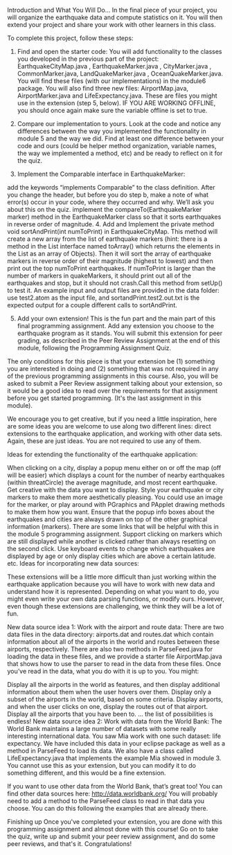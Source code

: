 Introduction and What You Will Do...
In the final piece of your project, you will organize the earthquake data and compute statistics on it. You will then extend your project and share your work with other learners in this class.

To complete this project, follow these steps:

1. Find and open the starter code: You will add functionality to the classes you developed in the previous part of the project: EarthquakeCityMap.java , EarthquakeMarker.java , CityMarker.java , CommonMarker.java, LandQuakeMarker.java , OceanQuakeMarker.java. You will find these files (with our implementations) in the module6 package. You will also find three new files: AirportMap.java, AirportMarker.java and LifeExpectancy.java. These are files you might use in the extension (step 5, below). IF YOU ARE WORKING OFFLINE, you should once again make sure the variable offline is set to true.

2. Compare our implementation to yours. Look at the code and notice any differences between the way you implemented the functionality in module 5 and the way we did. Find at least one difference between your code and ours (could be helper method organization, variable names, the way we implemented a method, etc) and be ready to reflect on it for the quiz.

3. Implement the Comparable interface in EarthquakeMarker:

add the keywords “implements Comparable<EarthquakeMarker>” to the class definition. After you change the header, but before you do step b, make a note of what error(s) occur in your code, where they occurred and why. We’ll ask you about this on the quiz.
implement the compareTo(EarthquakeMarker marker) method in the EarthquakeMarker class so that it sorts earthquakes in reverse order of magnitude.
4. Add and Implement the private method void sortAndPrint(int numToPrint) in EarthquakeCityMap. This method will create a new array from the list of earthquake markers (hint: there is a method in the List interface named toArray() which returns the elements in the List as an array of Objects). Then it will sort the array of earthquake markers in reverse order of their magnitude (highest to lowest) and then print out the top numToPrint earthquakes. If numToPrint is larger than the number of markers in quakeMarkers, it should print out all of the earthquakes and stop, but it should not crash.Call this method from setUp() to test it. An example input and output files are provided in the data folder: use test2.atom as the input file, and sortandPrint.test2.out.txt is the expected output for a couple different calls to sortAndPrint.

5. Add your own extension! This is the fun part and the main part of this final programming assignment. Add any extension you choose to the earthquake program as it stands. You will submit this extension for peer grading, as described in the Peer Review Assignment at the end of this module, following the Programming Assignment Quiz.

The only conditions for this piece is that your extension be (1) something you are interested in doing and (2) something that was not required in any of the previous programming assignments in this course. Also, you will be asked to submit a Peer Review assignment talking about your extension, so it would be a good idea to read over the requirements for that assignment before you get started programming. (It's the last assignment in this module).

We encourage you to get creative, but if you need a little inspiration, here are some ideas you are welcome to use along two different lines: direct extensions to the earthquake application, and working with other data sets. Again, these are just ideas. You are not required to use any of them.

Ideas for extending the functionality of the earthquake application:

When clicking on a city, display a popup menu either on or off the map (off will be easier) which displays a count for the number of nearby earthquakes (within threatCircle) the average magnitude, and most recent earthquake. Get creative with the data you want to display.
Style your earthquake or city markers to make them more aesthetically pleasing. You could use an image for the marker, or play around with PGraphics and PApplet drawing methods to make them how you want.
Ensure that the popup info boxes about the earthquakes and cities are always drawn on top of the other graphical information (markers). There are some links that will be helpful with this in the module 5 programming assignment.
Support clicking on markers which are still displayed while another is clicked rather than always resetting on the second click.
Use keyboard events to change which earthquakes are displayed by age or only display cities which are above a certain latitude. etc.
Ideas for incorporating new data sources:

These extensions will be a little more difficult than just working within the earthquake application because you will have to work with new data and understand how it is represented. Depending on what you want to do, you might even write your own data parsing functions, or modify ours. However, even though these extensions are challenging, we think they will be a lot of fun.

New data source idea 1: Work with the airport and route data: There are two data files in the data directory: airports.dat and routes.dat which contain information about all of the airports in the world and routes between these airports, respectively. There are also two methods in ParseFeed.java for loading the data in these files, and we provide a starter file AirportMap.java that shows how to use the parser to read in the data from these files. Once you’ve read in the data, what you do with it is up to you. You might:

Display all the airports in the world as features, and then display additional information about them when the user hovers over them.
Display only a subset of the airports in the world, based on some criteria.
Display airports, and when the user clicks on one, display the routes out of that airport.
Display all the airports that you have been to.
… the list of possibilities is endless!
New data source idea 2: Work with data from the World Bank: The World Bank maintains a large number of datasets with some really interesting international data. You saw Mia work with one such dataset: life expectancy. We have included this data in your eclipse package as well as a method in ParseFeed to load its data. We also have a class called LifeExpectancy.java that implements the example Mia showed in module 3. You cannot use this as your extension, but you can modify it to do something different, and this would be a fine extension.

If you want to use other data from the World Bank, that’s great too! You can find other data sources here: http://data.worldbank.org/ You will probably need to add a method to the ParseFeed class to read in that data you choose. You can do this following the examples that are already there.

Finishing up
Once you've completed your extension, you are done with this programming assignment and almost done with this course! Go on to take the quiz, write up and submit your peer review assignment, and do some peer reviews, and that's it. Congratulations!

